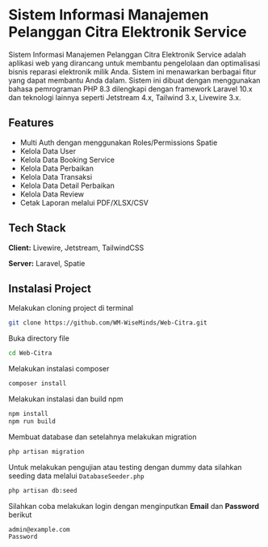 # Sistem Informasi Manajemen Pelanggan Citra Elektronik Service

Sistem Informasi Manajemen Pelanggan Citra Elektronik Service adalah aplikasi web yang dirancang untuk membantu pengelolaan dan optimalisasi bisnis reparasi elektronik milik Anda. Sistem ini menawarkan berbagai fitur yang dapat membantu Anda dalam. Sistem ini dibuat dengan menggunakan bahasa pemrograman PHP 8.3 dilengkapi dengan framework Laravel 10.x dan teknologi lainnya seperti Jetstream 4.x, Tailwind 3.x, Livewire 3.x.



## Features

- Multi Auth dengan menggunakan Roles/Permissions Spatie
- Kelola Data User
- Kelola Data Booking Service
- Kelola Data Perbaikan
- Kelola Data Transaksi
- Kelola Data Detail Perbaikan
- Kelola Data Review
- Cetak Laporan melalui PDF/XLSX/CSV



## Tech Stack

**Client:** Livewire, Jetstream, TailwindCSS

**Server:** Laravel, Spatie


## Instalasi Project

Melakukan cloning project di terminal
```bash
git clone https://github.com/WM-WiseMinds/Web-Citra.git
```
Buka directory file
```bash
cd Web-Citra
```
Melakukan instalasi composer
```bash
composer install
```
Melakukan instalasi dan build npm
```bash
npm install
npm run build
```
Membuat database dan setelahnya melakukan migration
```bash
php artisan migration
```
Untuk melakukan pengujian atau testing dengan dummy data silahkan seeding data melalui `DatabaseSeeder.php`
```bash
php artisan db:seed
```
Silahkan coba melakukan login dengan menginputkan **Email** dan **Password** berikut
```bash
admin@example.com
Password
```
